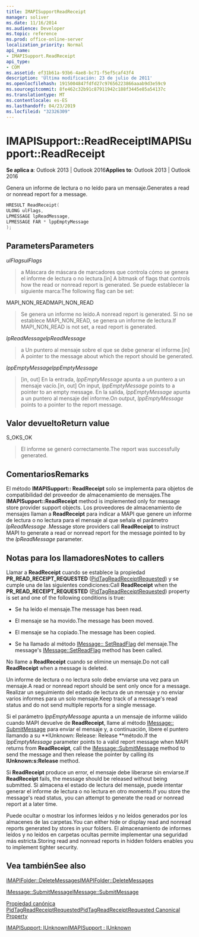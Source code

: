 ```yaml
---
title: IMAPISupportReadReceipt
manager: soliver
ms.date: 11/16/2014
ms.audience: Developer
ms.topic: reference
ms.prod: office-online-server
localization_priority: Normal
api_name:
- IMAPISupport.ReadReceipt
api_type:
- COM
ms.assetid: ef31b61a-93b6-4ae8-bc71-f5ef5caf43f4
description: 'Última modificación: 23 de julio de 2011'
ms.openlocfilehash: 1915004847fdfd27c97656223866aaab9d3e59c9
ms.sourcegitcommit: 8fe462c32b91c87911942c188f3445e85a54137c
ms.translationtype: MT
ms.contentlocale: es-ES
ms.lasthandoff: 04/23/2019
ms.locfileid: "32326309"
---
```

# <a name="imapisupportreadreceipt"></a><span data-ttu-id="514df-103">IMAPISupport::ReadReceipt</span><span class="sxs-lookup"><span data-stu-id="514df-103">IMAPISupport::ReadReceipt</span></span>

  
  
<span data-ttu-id="514df-104">**Se aplica a**: Outlook 2013 | Outlook 2016</span><span class="sxs-lookup"><span data-stu-id="514df-104">**Applies to**: Outlook 2013 | Outlook 2016</span></span> 
  
<span data-ttu-id="514df-105">Genera un informe de lectura o no leído para un mensaje.</span><span class="sxs-lookup"><span data-stu-id="514df-105">Generates a read or nonread report for a message.</span></span>
  
```cpp
HRESULT ReadReceipt(
ULONG ulFlags,
LPMESSAGE lpReadMessage,
LPMESSAGE FAR * lppEmptyMessage
);
```

## <a name="parameters"></a><span data-ttu-id="514df-106">Parameters</span><span class="sxs-lookup"><span data-stu-id="514df-106">Parameters</span></span>

 <span data-ttu-id="514df-107">_ulFlags_</span><span class="sxs-lookup"><span data-stu-id="514df-107">_ulFlags_</span></span>
  
> <span data-ttu-id="514df-108">a Máscara de máscara de marcadores que controla cómo se genera el informe de lectura o no lectura.</span><span class="sxs-lookup"><span data-stu-id="514df-108">[in] A bitmask of flags that controls how the read or nonread report is generated.</span></span> <span data-ttu-id="514df-109">Se puede establecer la siguiente marca:</span><span class="sxs-lookup"><span data-stu-id="514df-109">The following flag can be set:</span></span>
    
<span data-ttu-id="514df-110">MAPI_NON_READ</span><span class="sxs-lookup"><span data-stu-id="514df-110">MAPI_NON_READ</span></span> 
  
> <span data-ttu-id="514df-111">Se genera un informe no leído.</span><span class="sxs-lookup"><span data-stu-id="514df-111">A nonread report is generated.</span></span> <span data-ttu-id="514df-112">Si no se establece MAPI_NON_READ, se genera un informe de lectura.</span><span class="sxs-lookup"><span data-stu-id="514df-112">If MAPI_NON_READ is not set, a read report is generated.</span></span>
    
 <span data-ttu-id="514df-113">_lpReadMessage_</span><span class="sxs-lookup"><span data-stu-id="514df-113">_lpReadMessage_</span></span>
  
> <span data-ttu-id="514df-114">a Un puntero al mensaje sobre el que se debe generar el informe.</span><span class="sxs-lookup"><span data-stu-id="514df-114">[in] A pointer to the message about which the report should be generated.</span></span>
    
 <span data-ttu-id="514df-115">_lppEmptyMessage_</span><span class="sxs-lookup"><span data-stu-id="514df-115">_lppEmptyMessage_</span></span>
  
> <span data-ttu-id="514df-116">[in, out] En la entrada, _lppEmptyMessage_ apunta a un puntero a un mensaje vacío.</span><span class="sxs-lookup"><span data-stu-id="514df-116">[in, out] On input,  _lppEmptyMessage_ points to a pointer to an empty message.</span></span> <span data-ttu-id="514df-117">En la salida, _lppEmptyMessage_ apunta a un puntero al mensaje del informe.</span><span class="sxs-lookup"><span data-stu-id="514df-117">On output,  _lppEmptyMessage_ points to a pointer to the report message.</span></span> 
    
## <a name="return-value"></a><span data-ttu-id="514df-118">Valor devuelto</span><span class="sxs-lookup"><span data-stu-id="514df-118">Return value</span></span>

<span data-ttu-id="514df-119">S_OK</span><span class="sxs-lookup"><span data-stu-id="514df-119">S_OK</span></span> 
  
> <span data-ttu-id="514df-120">El informe se generó correctamente.</span><span class="sxs-lookup"><span data-stu-id="514df-120">The report was successfully generated.</span></span>
    
## <a name="remarks"></a><span data-ttu-id="514df-121">Comentarios</span><span class="sxs-lookup"><span data-stu-id="514df-121">Remarks</span></span>

<span data-ttu-id="514df-122">El método **IMAPISupport:: ReadReceipt** solo se implementa para objetos de compatibilidad del proveedor de almacenamiento de mensajes.</span><span class="sxs-lookup"><span data-stu-id="514df-122">The **IMAPISupport::ReadReceipt** method is implemented only for message store provider support objects.</span></span> <span data-ttu-id="514df-123">Los proveedores de almacenamiento de mensajes llaman a **ReadReceipt** para indicar a MAPI que genere un informe de lectura o no lectura para el mensaje al que señala el parámetro _lpReadMessage_ .</span><span class="sxs-lookup"><span data-stu-id="514df-123">Message store providers call **ReadReceipt** to instruct MAPI to generate a read or nonread report for the message pointed to by the  _lpReadMessage_ parameter.</span></span> 
  
## <a name="notes-to-callers"></a><span data-ttu-id="514df-124">Notas para los llamadores</span><span class="sxs-lookup"><span data-stu-id="514df-124">Notes to callers</span></span>

<span data-ttu-id="514df-125">Llamar a **ReadReceipt** cuando se establece la propiedad **PR_READ_RECEIPT_REQUESTED** ([PidTagReadReceiptRequested](pidtagreadreceiptrequested-canonical-property.md)) y se cumple una de las siguientes condiciones:</span><span class="sxs-lookup"><span data-stu-id="514df-125">Call **ReadReceipt** when the **PR_READ_RECEIPT_REQUESTED** ([PidTagReadReceiptRequested](pidtagreadreceiptrequested-canonical-property.md)) property is set and one of the following conditions is true:</span></span>
  
- <span data-ttu-id="514df-126">Se ha leído el mensaje.</span><span class="sxs-lookup"><span data-stu-id="514df-126">The message has been read.</span></span>
    
- <span data-ttu-id="514df-127">El mensaje se ha movido.</span><span class="sxs-lookup"><span data-stu-id="514df-127">The message has been moved.</span></span>
    
- <span data-ttu-id="514df-128">El mensaje se ha copiado.</span><span class="sxs-lookup"><span data-stu-id="514df-128">The message has been copied.</span></span>
    
- <span data-ttu-id="514df-129">Se ha llamado al método [IMessage:: SetReadFlag](imessage-setreadflag.md) del mensaje.</span><span class="sxs-lookup"><span data-stu-id="514df-129">The message's [IMessage::SetReadFlag](imessage-setreadflag.md) method has been called.</span></span> 
    
<span data-ttu-id="514df-130">No llame a **ReadReceipt** cuando se elimine un mensaje.</span><span class="sxs-lookup"><span data-stu-id="514df-130">Do not call **ReadReceipt** when a message is deleted.</span></span> 
  
<span data-ttu-id="514df-131">Un informe de lectura o no lectura solo debe enviarse una vez para un mensaje.</span><span class="sxs-lookup"><span data-stu-id="514df-131">A read or nonread report should be sent only once for a message.</span></span> <span data-ttu-id="514df-132">Realizar un seguimiento del estado de lectura de un mensaje y no enviar varios informes para un solo mensaje.</span><span class="sxs-lookup"><span data-stu-id="514df-132">Keep track of a message's read status and do not send multiple reports for a single message.</span></span>
  
<span data-ttu-id="514df-133">Si el parámetro _lppEmptyMessage_ apunta a un mensaje de informe válido cuando MAPI devuelve de **ReadReceipt**, llame al método [IMessage:: SubmitMessage](imessage-submitmessage.md) para enviar el mensaje y, a continuación, libere el puntero llamando a su \*\*IUnknown: Release: Release \*\*método.</span><span class="sxs-lookup"><span data-stu-id="514df-133">If the  _lppEmptyMessage_ parameter points to a valid report message when MAPI returns from **ReadReceipt**, call the [IMessage::SubmitMessage](imessage-submitmessage.md) method to send the message and then release the pointer by calling its **IUnknown:s:Release** method.</span></span> 
  
<span data-ttu-id="514df-134">Si **ReadReceipt** produce un error, el mensaje debe liberarse sin enviarse.</span><span class="sxs-lookup"><span data-stu-id="514df-134">If **ReadReceipt** fails, the message should be released without being submitted.</span></span> <span data-ttu-id="514df-135">Si almacena el estado de lectura del mensaje, puede intentar generar el informe de lectura o no lectura en otro momento.</span><span class="sxs-lookup"><span data-stu-id="514df-135">If you store the message's read status, you can attempt to generate the read or nonread report at a later time.</span></span> 
  
<span data-ttu-id="514df-136">Puede ocultar o mostrar los informes leídos y no leídos generados por los almacenes de las carpetas.</span><span class="sxs-lookup"><span data-stu-id="514df-136">You can either hide or display read and nonread reports generated by stores in your folders.</span></span> <span data-ttu-id="514df-137">El almacenamiento de informes leídos y no leídos en carpetas ocultas permite implementar una seguridad más estricta.</span><span class="sxs-lookup"><span data-stu-id="514df-137">Storing read and nonread reports in hidden folders enables you to implement tighter security.</span></span>
  
## <a name="see-also"></a><span data-ttu-id="514df-138">Vea también</span><span class="sxs-lookup"><span data-stu-id="514df-138">See also</span></span>



[<span data-ttu-id="514df-139">IMAPIFolder::DeleteMessages</span><span class="sxs-lookup"><span data-stu-id="514df-139">IMAPIFolder::DeleteMessages</span></span>](imapifolder-deletemessages.md)
  
[<span data-ttu-id="514df-140">IMessage::SubmitMessage</span><span class="sxs-lookup"><span data-stu-id="514df-140">IMessage::SubmitMessage</span></span>](imessage-submitmessage.md)
  
[<span data-ttu-id="514df-141">Propiedad canónica PidTagReadReceiptRequested</span><span class="sxs-lookup"><span data-stu-id="514df-141">PidTagReadReceiptRequested Canonical Property</span></span>](pidtagreadreceiptrequested-canonical-property.md)
  
[<span data-ttu-id="514df-142">IMAPISupport: IUnknown</span><span class="sxs-lookup"><span data-stu-id="514df-142">IMAPISupport : IUnknown</span></span>](imapisupportiunknown.md)

